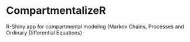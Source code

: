 # CompartmentalizeR
R-Shiny app for compartmental modeling (Markov Chains, Processes and Ordinary Differential Equations)

